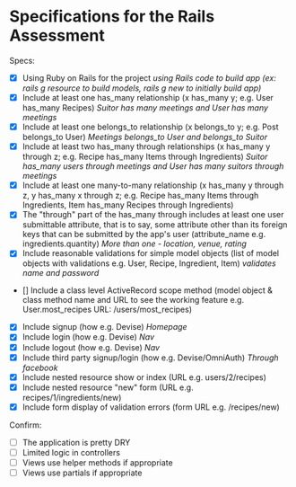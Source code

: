 # Specifications for the Rails Assessment

Specs:
- [x] Using Ruby on Rails for the project
*using Rails code to build app (ex: rails g resource to build models, rails g new to initially build app)*
- [x] Include at least one has_many relationship (x has_many y; e.g. User has_many Recipes) 
*Suitor has many meetings and User has many meetings*
- [x] Include at least one belongs_to relationship (x belongs_to y; e.g. Post belongs_to User)
*Meetings belongs_to User and belongs_to Suitor*
- [x] Include at least two has_many through relationships (x has_many y through z; e.g. Recipe has_many Items through Ingredients)
*Suitor has_many users through meetings and User has many suitors through meetings*
- [x] Include at least one many-to-many relationship (x has_many y through z, y has_many x through z; e.g. Recipe has_many Items through Ingredients, Item has_many Recipes through Ingredients)
- [x] The "through" part of the has_many through includes at least one user submittable attribute, that is to say, some attribute other than its foreign keys that can be submitted by the app's user (attribute_name e.g. ingredients.quantity)
*More than one - location, venue, rating*
- [x] Include reasonable validations for simple model objects (list of model objects with validations e.g. User, Recipe, Ingredient, Item)
*validates name and password*
- [] Include a class level ActiveRecord scope method (model object & class method name and URL to see the working feature e.g. User.most_recipes URL: /users/most_recipes)

- [x] Include signup (how e.g. Devise)
*Homepage*
- [x] Include login (how e.g. Devise)
*Nav*
- [x] Include logout (how e.g. Devise)
*Nav*
- [x] Include third party signup/login (how e.g. Devise/OmniAuth)
*Through facebook*
- [x] Include nested resource show or index (URL e.g. users/2/recipes)
- [x] Include nested resource "new" form (URL e.g. recipes/1/ingredients/new)
- [x] Include form display of validation errors (form URL e.g. /recipes/new)

Confirm:
- [ ] The application is pretty DRY
- [ ] Limited logic in controllers
- [ ] Views use helper methods if appropriate
- [ ] Views use partials if appropriate